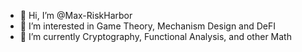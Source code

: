- 👋 Hi, I’m @Max-RiskHarbor
- 👀 I’m interested in Game Theory, Mechanism Design and DeFI
- 🌱 I’m currently Cryptography, Functional Analysis, and other Math


<!---
Max-RiskHarbor/Max-RiskHarbor is a ✨ special ✨ repository because its `README.md` (this file) appears on your GitHub profile.
You can click the Preview link to take a look at your changes.
--->

